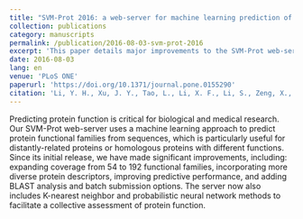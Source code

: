 ```yaml
---
title: "SVM-Prot 2016: a web-server for machine learning prediction of protein functional families from sequence irrespective of similarity"
collection: publications
category: manuscripts
permalink: /publication/2016-08-03-svm-prot-2016
excerpt: 'This paper details major improvements to the SVM-Prot web-server, a machine learning tool for predicting protein functional families from sequences, complementing similarity-based methods.'
date: 2016-08-03
lang: en
venue: 'PLoS ONE'
paperurl: 'https://doi.org/10.1371/journal.pone.0155290'
citation: 'Li, Y. H., Xu, J. Y., Tao, L., Li, X. F., Li, S., Zeng, X., Chen, S. Y., Zhang, P., Qin, C., Zhang, C., Chen, Z., Zhu, F., & Chen, Y. Z. (2016). &quot;SVM-Prot 2016: a web-server for machine learning prediction of protein functional families from sequence irrespective of similarity.&quot; <i>PLoS ONE</i>. 11(8):e0155290.'
---
```

Predicting protein function is critical for biological and medical research. Our SVM-Prot web-server uses a machine learning approach to predict protein functional families from sequences, which is particularly useful for distantly-related proteins or homologous proteins with different functions. Since its initial release, we have made significant improvements, including: expanding coverage from 54 to 192 functional families, incorporating more diverse protein descriptors, improving predictive performance, and adding BLAST analysis and batch submission options. The server now also includes K-nearest neighbor and probabilistic neural network methods to facilitate a collective assessment of protein function.
